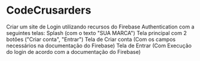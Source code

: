 # CodeCrusarders
Criar um site de Login utilizando recursos do Firebase Authentication com a seguintes telas:  Splash (com o texto "SUA MARCA") Tela principal com 2 botões ("Criar conta", "Entrar") Tela de Criar conta (Com os campos necessários na documentação do Firebase) Tela de Entrar (Com Execução do login de acordo com a documentação do Firebase)
